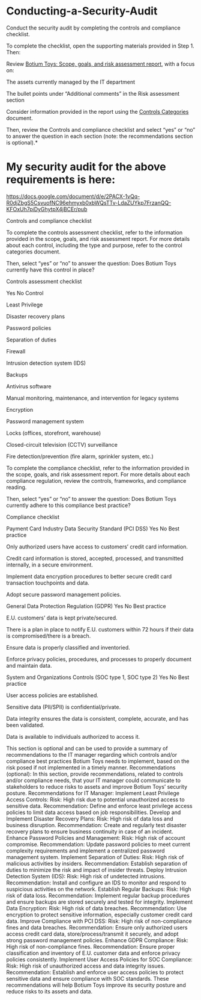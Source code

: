 # Conducting-a-Security-Audit

Conduct the security audit by completing the controls and compliance checklist. 

To complete the checklist, open the supporting materials provided in Step 1. Then:

Review [Botium Toys:  Scope, goals, and risk assessment report](https://docs.google.com/document/d/e/2PACX-1vRs1gqj9bJLkSXuG3P6PO_p7IXj8RbpVE6JGfTtr23iUZr459wunAj4KKTLSqOzkUBmyzAj6Bqu09H6/pub), with a focus on:

The assets currently managed by the IT department

The bullet points under “Additional comments” in the Risk assessment section

Consider information provided in the report using the [Controls Categories](https://docs.google.com/document/d/e/2PACX-1vQu_PXxXd2qrNngARHYsOYNFNVbm59GIeEomjU6sArjkUPOD1THVnggGa-D6KI_3YPNikBX4qGrBH2S/pub) document.

Then, review the Controls and compliance checklist and select “yes” or “no” to answer the question in each section (note: the recommendations section is optional).*

# My security audit for the above requirements is here:
https://docs.google.com/document/d/e/2PACX-1vQq-R0djZbgS5CsvuofNC96ehmyxb0xbWQsTTv-LdaZUYkp7FrzanQQ-KFOxUh7piDyGhytpX4jBCEr/pub

Controls and compliance checklist

To complete the controls assessment checklist, refer to the information provided in the scope, goals, and risk assessment report. For more details about each control, including the type and purpose, refer to the control categories document.

Then, select “yes” or “no” to answer the question: Does Botium Toys currently have this control in place? 


Controls assessment checklist

  Yes
    No
Control




Least Privilege




Disaster recovery plans




Password policies




Separation of duties




Firewall




Intrusion detection system (IDS)




Backups




Antivirus software




Manual monitoring, maintenance, and intervention for legacy systems




Encryption




Password management system




Locks (offices, storefront, warehouse)




Closed-circuit television (CCTV) surveillance




Fire detection/prevention (fire alarm, sprinkler system, etc.)




To complete the compliance checklist, refer to the information provided in the scope, goals, and risk assessment report. For more details about each compliance regulation, review the controls, frameworks, and compliance reading.

Then, select “yes” or “no” to answer the question: Does Botium Toys currently adhere to this compliance best practice?

Compliance checklist

Payment Card Industry Data Security Standard (PCI DSS)
Yes
    No
Best practice




Only authorized users have access to customers’ credit card information. 




Credit card information is stored, accepted, processed, and transmitted internally, in a secure environment.




Implement data encryption procedures to better secure credit card transaction touchpoints and data. 




Adopt secure password management policies.



General Data Protection Regulation (GDPR)
Yes
    No
Best practice




E.U. customers’ data is kept private/secured.




There is a plan in place to notify E.U. customers within 72 hours if their data is compromised/there is a breach.




Ensure data is properly classified and inventoried.




Enforce privacy policies, procedures, and processes to properly document and maintain data.



System and Organizations Controls (SOC type 1, SOC type 2) 
Yes
    No
Best practice




User access policies are established.




Sensitive data (PII/SPII) is confidential/private.




Data integrity ensures the data is consistent, complete, accurate, and has been validated.




Data is available to individuals authorized to access it.



This section is optional and can be used to provide a summary of recommendations to the IT manager regarding which controls and/or compliance best practices Botium Toys needs to implement, based on the risk posed if not implemented in a timely manner.
Recommendations (optional): In this section, provide recommendations, related to controls and/or compliance needs, that your IT manager could communicate to stakeholders to reduce risks to assets and improve Botium Toys’ security posture.
Recommendations for IT Manager:
Implement Least Privilege Access Controls:
Risk: High risk due to potential unauthorized access to sensitive data.
Recommendation: Define and enforce least privilege access policies to limit data access based on job responsibilities.
Develop and Implement Disaster Recovery Plans:
Risk: High risk of data loss and business disruption.
Recommendation: Create and regularly test disaster recovery plans to ensure business continuity in case of an incident.
Enhance Password Policies and Management:
Risk: High risk of account compromise.
Recommendation: Update password policies to meet current complexity requirements and implement a centralized password management system.
Implement Separation of Duties:
Risk: High risk of malicious activities by insiders.
Recommendation: Establish separation of duties to minimize the risk and impact of insider threats.
Deploy Intrusion Detection System (IDS):
Risk: High risk of undetected intrusions.
Recommendation: Install and configure an IDS to monitor and respond to suspicious activities on the network.
Establish Regular Backups:
Risk: High risk of data loss.
Recommendation: Implement regular backup procedures and ensure backups are stored securely and tested for integrity.
Implement Data Encryption:
Risk: High risk of data breaches.
Recommendation: Use encryption to protect sensitive information, especially customer credit card data.
Improve Compliance with PCI DSS:
Risk: High risk of non-compliance fines and data breaches.
Recommendation: Ensure only authorized users access credit card data, store/process/transmit it securely, and adopt strong password management policies.
Enhance GDPR Compliance:
Risk: High risk of non-compliance fines.
Recommendation: Ensure proper classification and inventory of E.U. customer data and enforce privacy policies consistently.
Implement User Access Policies for SOC Compliance:
Risk: High risk of unauthorized access and data integrity issues.
Recommendation: Establish and enforce user access policies to protect sensitive data and ensure compliance with SOC standards.
These recommendations will help Botium Toys improve its security posture and reduce risks to its assets and data.



